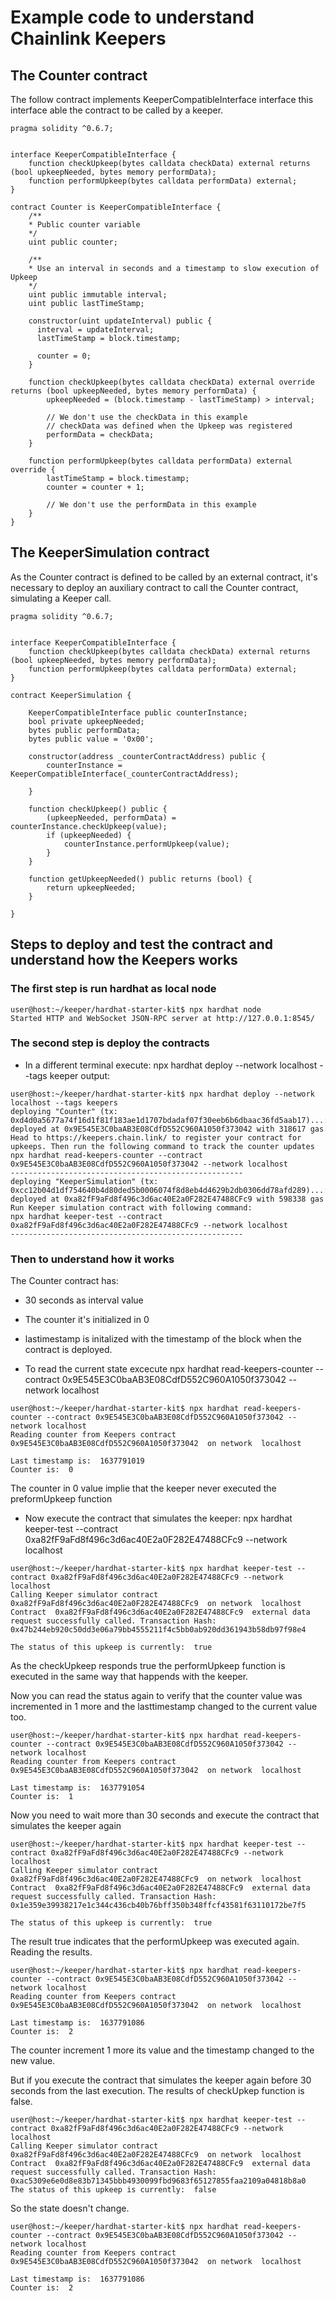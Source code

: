 # Example code to understand Chainlink Keepers

## The Counter contract 

The follow contract implements KeeperCompatibleInterface interface this interface able the contract to be called by a keeper.

```
pragma solidity ^0.6.7;


interface KeeperCompatibleInterface {
    function checkUpkeep(bytes calldata checkData) external returns (bool upkeepNeeded, bytes memory performData);
    function performUpkeep(bytes calldata performData) external;
}

contract Counter is KeeperCompatibleInterface {
    /**
    * Public counter variable
    */
    uint public counter;

    /**
    * Use an interval in seconds and a timestamp to slow execution of Upkeep
    */
    uint public immutable interval;
    uint public lastTimeStamp;
    
    constructor(uint updateInterval) public {
      interval = updateInterval;
      lastTimeStamp = block.timestamp;

      counter = 0;
    }

    function checkUpkeep(bytes calldata checkData) external override returns (bool upkeepNeeded, bytes memory performData) {
        upkeepNeeded = (block.timestamp - lastTimeStamp) > interval;

        // We don't use the checkData in this example
        // checkData was defined when the Upkeep was registered
        performData = checkData;
    }

    function performUpkeep(bytes calldata performData) external override {
        lastTimeStamp = block.timestamp;
        counter = counter + 1;

        // We don't use the performData in this example
    }
}
```
## The KeeperSimulation contract 

As the Counter contract is defined to be called by an external contract, it's necessary to deploy an auxiliary contract to call the Counter contract, simulating a Keeper call.

```
pragma solidity ^0.6.7;


interface KeeperCompatibleInterface {
    function checkUpkeep(bytes calldata checkData) external returns (bool upkeepNeeded, bytes memory performData);
    function performUpkeep(bytes calldata performData) external;
}

contract KeeperSimulation {
    
    KeeperCompatibleInterface public counterInstance;
    bool private upkeepNeeded;
    bytes public performData;
    bytes public value = '0x00';
    
    constructor(address _counterContractAddress) public {
        counterInstance = KeeperCompatibleInterface(_counterContractAddress);
      
    }

    function checkUpkeep() public {
        (upkeepNeeded, performData) = counterInstance.checkUpkeep(value);
        if (upkeepNeeded) {
            counterInstance.performUpkeep(value);
        }
    }

    function getUpkeepNeeded() public returns (bool) {
        return upkeepNeeded;
    }

}
```
## Steps to deploy and test the contract and understand how the Keepers works

### The first step is run hardhat as local node

```
user@host:~/keeper/hardhat-starter-kit$ npx hardhat node
Started HTTP and WebSocket JSON-RPC server at http://127.0.0.1:8545/
```

### The second step is deploy the contracts

 * In a different terminal execute: npx hardhat deploy --network localhost --tags keeper
output:
```
user@host:~/keeper/hardhat-starter-kit$ npx hardhat deploy --network localhost --tags keepers
deploying "Counter" (tx: 0xd4d0a5677a74f16d1f81f183ae1d1707bdadaf07f30eeb6b6dbaac36fd5aab17)...: deployed at 0x9E545E3C0baAB3E08CdfD552C960A1050f373042 with 318617 gas
Head to https://keepers.chain.link/ to register your contract for upkeeps. Then run the following command to track the counter updates
npx hardhat read-keepers-counter --contract 0x9E545E3C0baAB3E08CdfD552C960A1050f373042 --network localhost
----------------------------------------------------
deploying "KeeperSimulation" (tx: 0xcc12b04d1df754640b4d80ded5b0006074f8d8eb4d4629b2db0306dd78afd289)...: deployed at 0xa82fF9aFd8f496c3d6ac40E2a0F282E47488CFc9 with 598338 gas
Run Keeper simulation contract with following command:
npx hardhat keeper-test --contract 0xa82fF9aFd8f496c3d6ac40E2a0F282E47488CFc9 --network localhost
----------------------------------------------------
```

### Then to understand how it works

The Counter contract has:
 * 30 seconds as interval value
 * The counter it's initialized in 0
 * lastimestamp is initalized with the timestamp of the block when the contract is deployed.

* To read the current state excecute npx hardhat read-keepers-counter --contract 0x9E545E3C0baAB3E08CdfD552C960A1050f373042 --network localhost
```
user@host:~/keeper/hardhat-starter-kit$ npx hardhat read-keepers-counter --contract 0x9E545E3C0baAB3E08CdfD552C960A1050f373042 --network localhost
Reading counter from Keepers contract  0x9E545E3C0baAB3E08CdfD552C960A1050f373042  on network  localhost

Last timestamp is:  1637791019
Counter is:  0
```

The counter in 0 value implie that the keeper never executed the preformUpkeep function

* Now execute the contract that simulates the keeper: npx hardhat keeper-test --contract 0xa82fF9aFd8f496c3d6ac40E2a0F282E47488CFc9 --network localhost
```
user@host:~/keeper/hardhat-starter-kit$ npx hardhat keeper-test --contract 0xa82fF9aFd8f496c3d6ac40E2a0F282E47488CFc9 --network localhost
Calling Keeper simulator contract  0xa82fF9aFd8f496c3d6ac40E2a0F282E47488CFc9  on network  localhost
Contract  0xa82fF9aFd8f496c3d6ac40E2a0F282E47488CFc9  external data request successfully called. Transaction Hash:  0x47b244eb920c50dd3e06a79bb4555211f4c5bb0ab920dd361943b58db97f98e4

The status of this upkeep is currently:  true

```
As the checkUpkeep responds true the performUpkeep function is executed in the same way that happends with the keeper.

Now you can read the status again to verify that the counter value was incremented in 1 more and the lasttimestamp changed to the current value too.

```
user@host:~/keeper/hardhat-starter-kit$ npx hardhat read-keepers-counter --contract 0x9E545E3C0baAB3E08CdfD552C960A1050f373042 --network localhost
Reading counter from Keepers contract  0x9E545E3C0baAB3E08CdfD552C960A1050f373042  on network  localhost

Last timestamp is:  1637791054
Counter is:  1
```

Now you need to wait more than 30 seconds and execute the contract that simulates the keeper again

```
user@host:~/keeper/hardhat-starter-kit$ npx hardhat keeper-test --contract 0xa82fF9aFd8f496c3d6ac40E2a0F282E47488CFc9 --network localhost
Calling Keeper simulator contract  0xa82fF9aFd8f496c3d6ac40E2a0F282E47488CFc9  on network  localhost
Contract  0xa82fF9aFd8f496c3d6ac40E2a0F282E47488CFc9  external data request successfully called. Transaction Hash:  0x1e359e39938217e1c344c436cb40b76bff350b348ffcf43581f63110172be7f5

The status of this upkeep is currently:  true
```

The result true indicates that the performUpkeep was executed again.
Reading the results.

```
user@host:~/keeper/hardhat-starter-kit$ npx hardhat read-keepers-counter --contract 0x9E545E3C0baAB3E08CdfD552C960A1050f373042 --network localhost
Reading counter from Keepers contract  0x9E545E3C0baAB3E08CdfD552C960A1050f373042  on network  localhost

Last timestamp is:  1637791086
Counter is:  2
```
The counter increment 1 more its value and the timestamp changed to the new value.

But if you execute the contract that simulates the keeper again before 30 seconds from the last execution.
The results of checkUpkep function is false.

```
user@host:~/keeper/hardhat-starter-kit$ npx hardhat keeper-test --contract 0xa82fF9aFd8f496c3d6ac40E2a0F282E47488CFc9 --network localhost
Calling Keeper simulator contract  0xa82fF9aFd8f496c3d6ac40E2a0F282E47488CFc9  on network  localhost
Contract  0xa82fF9aFd8f496c3d6ac40E2a0F282E47488CFc9  external data request successfully called. Transaction Hash:  0xac5309e6e0d8e83b71345bbb4930099fbd9683f65127855faa2109a04818b8a0
The status of this upkeep is currently:  false
```
So the state doesn't change.

```
user@host:~/keeper/hardhat-starter-kit$ npx hardhat read-keepers-counter --contract 0x9E545E3C0baAB3E08CdfD552C960A1050f373042 --network localhost
Reading counter from Keepers contract  0x9E545E3C0baAB3E08CdfD552C960A1050f373042  on network  localhost

Last timestamp is:  1637791086
Counter is:  2
```

